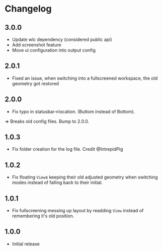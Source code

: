# Changelog

## 3.0.0

- Update wlc dependency (considered public api)
- Add screenshot feature
- Move ui configuration into output config

## 2.0.1

- Fixed an issue, when switching into a fullscreened workspace, the old geometry got restored

## 2.0.0

- Fix typo in statusbar->location. (Buttom instead of Bottom).

=> Breaks old config files. Bump to 2.0.0.

## 1.0.3

- Fix folder creation for the log file. Credit @IntrepidPig

## 1.0.2

- Fix floating `View`s keeping their old adjusted geometry when switching modes instead of falling back to their initial.

## 1.0.1

- Fix fullscreening messing up layout by readding `View` instead of remembering it's old position.

## 1.0.0

- Initial release
